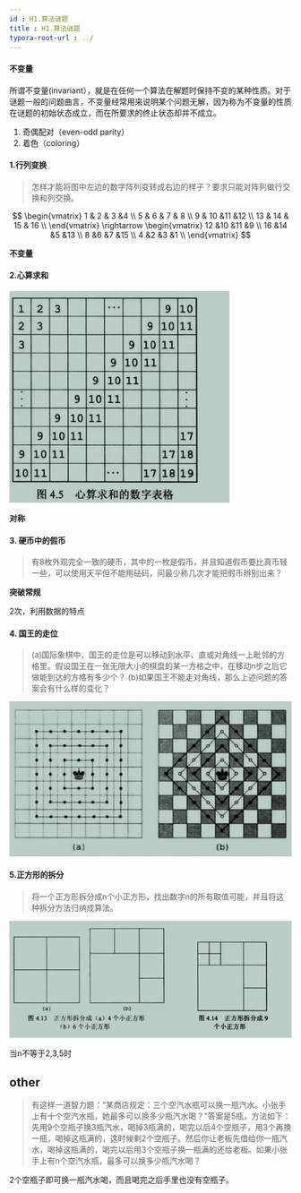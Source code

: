```yaml
---
id : H1.算法谜题
title : H1.算法谜题
typora-root-url : ../
---
```




#### 不变量

所谓不变量(invariant），就是在任何一个算法在解题时保持不变的某种性质。对于谜题一般的问题曲言，不变量经常用来说明某个问题无解，因为称为不变量的性质在谜题的初始状态成立，而在所要求的终止状态却并不成立。

1. 奇偶配对（even-odd parity）
2. 着色（coloring）



#### 1.行列变换

> 怎样才能将图中左边的数字阵列变转成右边的样子？要求只能对阵列做行交换和列交换。

$$
\begin{vmatrix}
1 & 2 & 3 &4 \\
5 & 6 & 7 & 8 \\
9 & 10 &11 &12 \\
13 & 14 & 15 & 16 \\
\end{vmatrix}
\rightarrow
\begin{vmatrix}
12 &10 &11 &9 \\
16 &14 &5 &13 \\
8 &6 &7 &15 \\
4 &2 &3 &1 \\
\end{vmatrix}
$$

**不变量**



#### 2.心算求和

![image-20210818185439720](/Image/H1.算法谜题-photo/image-20210818185439720.png)

**对称**



#### 3. 硬币中的假币

> 有8枚外观完全一致的硬币，其中的一枚是假币，并且知道假币要比真币轻一些，可以使用天平但不能用砝码，问最少称几次才能把假币辨别出来？

**突破常规**

2次，利用数据的特点



#### 4. 国王的走位

> (a)国际象棋中，国王的走位是可以移动到水平、直或对角线一上毗邻的方格里。假设国王在一张无限大小的棋盘的某一方格之中，在移动n步之后它做能到达的方格有多少个？
> (b)如果国王不能走对角线，那么上述问题的答案会有什么样的变化？



![image-20210818193016531](/Image/H1.算法谜题-photo/image-20210818193016531.png)

#### 5.正方形的拆分

> 将一个正方形拆分成n个小正方形，找出数字n的所有取值可能，并且将这种拆分方法归纳成算法。

![image-20210818195456019](/Image/H1.算法谜题-photo/image-20210818195456019.png)

当n不等于2,3,5时







## other



> 有这样一道智力题：“某商店规定：三个空汽水瓶可以换一瓶汽水。小张手上有十个空汽水瓶，她最多可以换多少瓶汽水喝？”答案是5瓶，方法如下：先用9个空瓶子换3瓶汽水，喝掉3瓶满的，喝完以后4个空瓶子，用3个再换一瓶，喝掉这瓶满的，这时候剩2个空瓶子。然后你让老板先借给你一瓶汽水，喝掉这瓶满的，喝完以后用3个空瓶子换一瓶满的还给老板。如果小张手上有n个空汽水瓶，最多可以换多少瓶汽水喝？

2个空瓶子即可换一瓶汽水喝，而且喝完之后手里也没有空瓶子。

